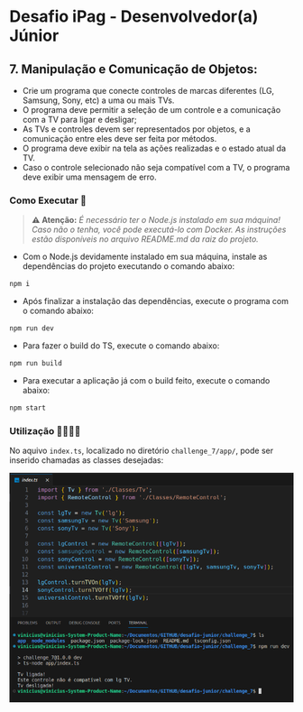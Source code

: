 # Desafio iPag - Desenvolvedor(a) Júnior

## 7. Manipulação e Comunicação de Objetos:

* Crie um programa que conecte controles de marcas diferentes (LG, Samsung, Sony, etc) a uma ou mais TVs.
* O programa deve permitir a seleção de um controle e a comunicação com a TV para ligar e desligar;
* As TVs e controles devem ser representados por objetos, e a comunicação entre eles deve ser feita por métodos.
* O programa deve exibir na tela as ações realizadas e o estado atual da TV.
* Caso o controle selecionado não seja compatível com a TV, o programa deve exibir uma mensagem de erro.

### Como Executar 🐧

> **⚠️ Atenção:** _É necessário ter o Node.js instalado em sua máquina! Caso não o tenha, você pode executá-lo com Docker. As instruções estão disponíveis no arquivo README.md da raiz do projeto._

- Com o Node.js devidamente instalado em sua máquina, instale as dependências do projeto executando o comando abaixo:

```bash
npm i
```

- Após finalizar a instalação das dependências, execute o programa com o comando abaixo:

```bash
npm run dev
```

- Para fazer o build do TS, execute o comando abaixo:

```bash
npm run build
```

- Para executar a aplicação já com o build feito, execute o comando abaixo:

```bash
npm start
```

### Utilização 🧑‍💻👩‍💻

No aquivo `index.ts`, localizado no diretório `challenge_7/app/`, pode ser inserido chamadas as classes desejadas:

![Executando aplicação](/img/challenge7.png)
